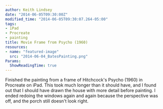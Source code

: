```yaml
---
author: Keith Lindsey
date: "2014-06-05T09:30:00Z"
modified_time: "2014-06-05T09:30:07.264-05:00"
tags:
- iPad
- Procreate
- painting
title: Movie Frame from Psycho (1960)
resources:
- name: "featured-image"
  src: "2014-06-04_BatesPainting.png"
Params:
  ShowReadingTime: true
---
```


Finished the painting from a frame of Hitchcock's Psycho (1960) in Procreate on iPad. This took much longer than it should have, and I found out that I should have drawn the house with more detail before painting. I ended redoing the windows again and again because the perspective was off, and the porch still doesn't look right.

